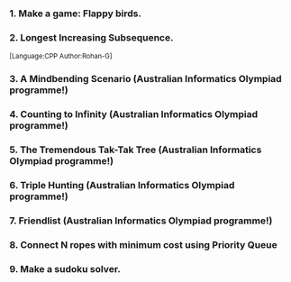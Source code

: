 ### 1. Make a game: Flappy birds.
### 2. Longest Increasing Subsequence.
<sup>[Language:CPP Author:Rohan-G]</sup>
### 3. A Mindbending Scenario (Australian Informatics Olympiad programme!)
### 4. Counting to Infinity (Australian Informatics Olympiad programme!)
### 5. The Tremendous Tak-Tak Tree (Australian Informatics Olympiad programme!)
### 6. Triple Hunting (Australian Informatics Olympiad programme!)
### 7. Friendlist (Australian Informatics Olympiad programme!)
### 8. Connect N ropes with minimum cost using Priority Queue
### 9. Make a sudoku solver.




